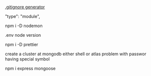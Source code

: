 [.gitignore generator](https://mrkandreev.name/snippets/gitignore-generator/)

"type": "module",

npm i -D nodemon

.env node version

npm i -D prettier

create a cluster at mongodb either shell or atlas
problem with passwor having special symbol 

npm i  express mongoose


